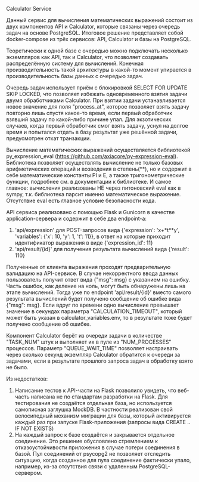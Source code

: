 Calculator Service 

Данный сервис для вычисления математических выражений состоит из двух компонентов API и Calculator, которые связаны через очередь задач на основе PostgreSQL.
Итоговое решение представляет собой docker-compose из трёх сервисов: API, Calculator и базы на PostgreSQL.

Теоретически к одной базе с очередью можно подключать несколько экземпляров как API, так и Calculator, что позволяет создавать распределённую систему для вычислений.
Конечная производительность такой архитектуры в какой-то момент упирается в производительность базы данных с очередью задач.

Очередь задач использует приём с блокировкой SELECT FOR UPDATE SKIP LOCKED, что позволяет избежать одновременного взятия задачи двумя обработчиками Calculator.
При взятии задачи устанавливается новое значение для поля "process_at", которое позволяет взять задачу повторно лишь спустя какое-то время, 
если первый обработчик взявший задачу по какой-либо причине упал. Для экзотических случаев, когда первый обработчик смог взять задачу, уснул на долгое время 
и попытался отдать в базу результат уже решённой задачи, предусмотрен откат транзакции. 

Вычисление математических выражений осуществляется библиотекой py_expression_eval (https://github.com/axiacore/py-expression-eval).
Библиотека позволяет осуществлять вычисление не только базовых арифметических операций и возведения в степень(**), но и содержит в себе 
математические константы PI и E, а также тригонометрические функции, подробнее см. в документации к библиотеке. И самое главное: вычисления реализованы НЕ через питоновский eval как в sympy, т.к. библиотека парсит именно математическое выражение. Отсутствие eval есть главное условие безопасности кода.

API сервиса реализовано с помощью Flask и Gunicorn в качестве application-сервера и содержит в себе два endpoint-а: 
1) 'api/expression' для POST-запросов вида {'expression': 'x+*t**y', 'variables': {'x': 10, 'y': 1, 't': 11}}, 
в ответ на которые приходит идентификатор выражения в виде {'expression_id': 11}
2) 'api/result/{id}' для получения результата вычислений вида {'result': 110}

Полученные от клиента выражения проходят предварительную валидацию на API-сервисе. В случае некорректного ввода данных пользователь получит ответ вида {"msg": msg}
с указанием на ошибку. Часть ошибок, как деление на ноль, могут быть обнаружены лишь на этапе вычислений. Тогда уже по endpoint 'api/result/{id}' вместо самого
результата вычислений будет получено сообщение об ошибке вида {"msg": msg}. Если вдруг по времени одно вычисление превышает значение в секундах параметра 
"CALCULATION_TIMEOUT", который может быть указан в calculator_variables.env, то в результате тоже будет получено сообщение об ошибке. 

Компонент Calculator берёт из очереди задачи в количестве "TASK_NUM" штук и выполняет их в пуле из "NUM_PROCESSES" процессов.
Параметр "QUEUE_WAIT_TIME" позволяет настраивать через сколько секунд экземпляр Calculator обратится к очереди за задачами, 
если в результате прошлого запроса задач в обработку взято не было. 

Из недостатков: 
1) Написание тестов к API-части на Flask позволило увидеть, что веб-часть написана не по стандартам разработки на Flask.
Для тестирования не создаётся отдельная база, но используется самописная заглушка MockDB. 
В частности реализован свой велосипедный механизм миграции для базы, который активируется каждый раз при запуске Flask-приложения (запросы вида CREATE .. IF NOT EXISTS) 
2) На каждый запрос к базе создаётся и закрывается отдельное соединение. 
Это решение обусловлено стремлением к отказоустойчивости приложения в случае потери соединения в базой. 
Пул соединений от psycopg2 не позволяет отследить ситуацию, когда созданное для пула соединение фактически упало, например, 
из-за отсутствия связи с удаленным PostgreSQL-сервером. 

